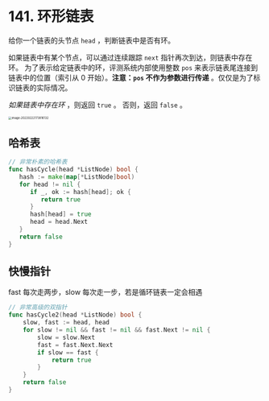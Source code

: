 # 141. 环形链表

给你一个链表的头节点 `head` ，判断链表中是否有环。

如果链表中有某个节点，可以通过连续跟踪 `next` 指针再次到达，则链表中存在环。 为了表示给定链表中的环，评测系统内部使用整数 `pos` 来表示链表尾连接到链表中的位置（索引从 0 开始）。**注意：`pos` 不作为参数进行传递** 。仅仅是为了标识链表的实际情况。

*如果链表中存在环* ，则返回 `true` 。 否则，返回 `false` 。

<img src="https://markdown-1303167219.cos.ap-shanghai.myqcloud.com/image-20220222173816132.png" alt="image-20220222173816132" style="zoom:40%;" />

## 哈希表

```go
// 非常朴素的哈希表
func hasCycle(head *ListNode) bool {
   hash := make(map[*ListNode]bool)
   for head != nil {
      if _, ok := hash[head]; ok {
         return true
      }
      hash[head] = true
      head = head.Next
   }
   return false
}
```

## 快慢指针

fast 每次走两步，slow 每次走一步，若是循环链表一定会相遇

```go
// 非常高级的双指针
func hasCycle2(head *ListNode) bool {
	slow, fast := head, head
	for slow != nil && fast != nil && fast.Next != nil {
		slow = slow.Next
		fast = fast.Next.Next
		if slow == fast {
			return true
		}
	}
	return false
}
```

